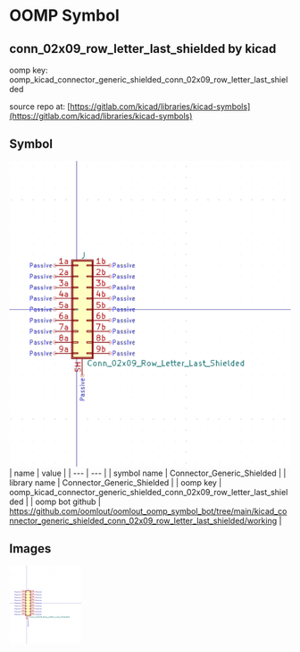 # OOMP Symbol  
## conn_02x09_row_letter_last_shielded  by kicad  
  
oomp key: oomp_kicad_connector_generic_shielded_conn_02x09_row_letter_last_shielded  
  
source repo at: [https://gitlab.com/kicad/libraries/kicad-symbols](https://gitlab.com/kicad/libraries/kicad-symbols)  
## Symbol  
  
[![working.png](working_600.png)](working.png)  
| name | value | 
| --- | --- | 
| symbol name | Connector_Generic_Shielded | 
| library name | Connector_Generic_Shielded | 
| oomp key | oomp_kicad_connector_generic_shielded_conn_02x09_row_letter_last_shielded | 
| oomp bot github | https://github.com/oomlout/oomlout_oomp_symbol_bot/tree/main/kicad_connector_generic_shielded_conn_02x09_row_letter_last_shielded/working | 
## Images  
  
[![working.png](working_140.png)](working.png)  
